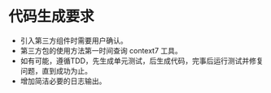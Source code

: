 # 代码生成要求

- 引入第三方组件时需要用户确认。
- 第三方包的使用方法第一时间查询 context7 工具。
- 如有可能，遵循TDD，先生成单元测试，后生成代码，完事后运行测试并修复问题，直到成功为止。
- 增加简洁必要的日志输出。
 